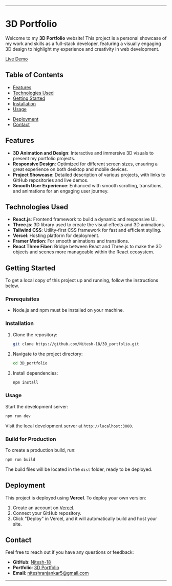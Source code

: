 
---

# 3D Portfolio

Welcome to my **3D Portfolio** website! This project is a personal showcase of my work and skills as a full-stack developer, featuring a visually engaging 3D design to highlight my experience and creativity in web development.

[Live Demo](https://3d-portfolio-nr.vercel.app/)

## Table of Contents

- [Features](#features)
- [Technologies Used](#technologies-used)
- [Getting Started](#getting-started)
- [Installation](#installation)
- [Usage](#usage)
<!-- - [Screenshots](#screenshots) -->
- [Deployment](#deployment)
- [Contact](#contact)

## Features

- **3D Animation and Design**: Interactive and immersive 3D visuals to present my portfolio projects.
- **Responsive Design**: Optimized for different screen sizes, ensuring a great experience on both desktop and mobile devices.
- **Project Showcase**: Detailed description of various projects, with links to GitHub repositories and live demos.
- **Smooth User Experience**: Enhanced with smooth scrolling, transitions, and animations for an engaging user journey.

## Technologies Used

- **React.js**: Frontend framework to build a dynamic and responsive UI.
- **Three.js**: 3D library used to create the visual effects and 3D animations.
- **Tailwind CSS**: Utility-first CSS framework for fast and efficient styling.
- **Vercel**: Hosting platform for deployment.
- **Framer Motion**: For smooth animations and transitions.
- **React Three Fiber**: Bridge between React and Three.js to make the 3D objects and scenes more manageable within the React ecosystem.

## Getting Started

To get a local copy of this project up and running, follow the instructions below.

### Prerequisites

- Node.js and npm must be installed on your machine.

### Installation

1. Clone the repository:

   ```bash
   git clone https://github.com/Nitesh-18/3D_portfolio.git
   ```

2. Navigate to the project directory:

   ```bash
   cd 3D_portfolio
   ```

3. Install dependencies:

   ```bash
   npm install
   ```

### Usage

Start the development server:

```bash
npm run dev
```

Visit the local development server at `http://localhost:3000`.

### Build for Production

To create a production build, run:

```bash
npm run build
```

The build files will be located in the `dist` folder, ready to be deployed.

<!-- ## Screenshots

### Home Page:
![Home Page Screenshot](https://via.placeholder.com/1000x600)

### Project Showcase:
![Project Showcase Screenshot](https://via.placeholder.com/1000x600) -->

## Deployment

This project is deployed using **Vercel**. To deploy your own version:

1. Create an account on [Vercel](https://vercel.com/).
2. Connect your GitHub repository.
3. Click "Deploy" in Vercel, and it will automatically build and host your site.

## Contact

Feel free to reach out if you have any questions or feedback:

- **GitHub**: [Nitesh-18](https://github.com/Nitesh-18)
- **Portfolio**: [3D Portfolio](https://3d-portfolio-nr.vercel.app/)
- **Email**: niteshranjankar5@gmail.com

---